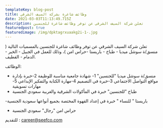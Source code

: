 ```yaml
---
templateKey: blog-post
title: وظائف شاغرة بشركة السيف الشرقي
date: 2021-03-03T11:13:49.715Z
description: تعلن شركة السيف الشرقي عن توفر وظائف شاغرة للجنسين
featuredpost: true
featuredimage: /img/dpktagrxuaakg2i-1-.jpg
---
```

  تعلن شركة السيف الشرقي عن توفر وظائف شاغرة للجنسين بالمسميات التالية ( منسق/ة سوشل ميديا - طباخ - باريستا -حراس امن )،
وذلك للعمل في الجبيل - الخبر - الدمام - القطيف.

الوظائف:

* منسق/ة سوشل ميديا "للجنسين"
  1- شهادة جامعية مناسبة للوظيفة
  2-خبرة بإدارة مواقع التواصل الاجتماعي
  3-خبرة في التصميم
  4-مهارة الكتابة والتفكير الإبداعي
  5-مهارات تسويقية
* طباخ "للجنسين"
  خبرة في المأكولات الشرقية والغربية
  سعودي الجنسية

\-باريستا " للنساء "
خبرة في إعداد القهوة المختصة بجميع أنواعها
سعودية الجنسية

* حراس امن "رجال"
  سعودي الجنسية

للتقديم :
career@seefco.com